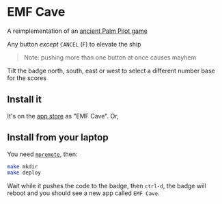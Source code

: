 # EMF Cave

A reimplementation of an [ancient Palm Pilot game](https://palmdb.net/app/sfcave)

Any button _except_ `CANCEL` (`F`) to elevate the ship

> Note: pushing more than one button at once causes mayhem

Tilt the badge north, south, east or west to select a different number base for the scores

## Install it

It's on the [app store](https://apps.badge.emfcamp.org/) as "EMF Cave". Or,

## Install from your laptop

You need [`mpremote`](https://docs.micropython.org/en/latest/reference/mpremote.html), then:

```bash
make mkdir
make deploy
```

Wait while it pushes the code to the badge, then `ctrl-d`, the badge will reboot and you should see a new app called `EMF Cave`.
